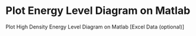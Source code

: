 # Plot Energy Level Diagram on Matlab
Plot High Density Energy Level Diagram on Matlab [Excel Data (optional)]
